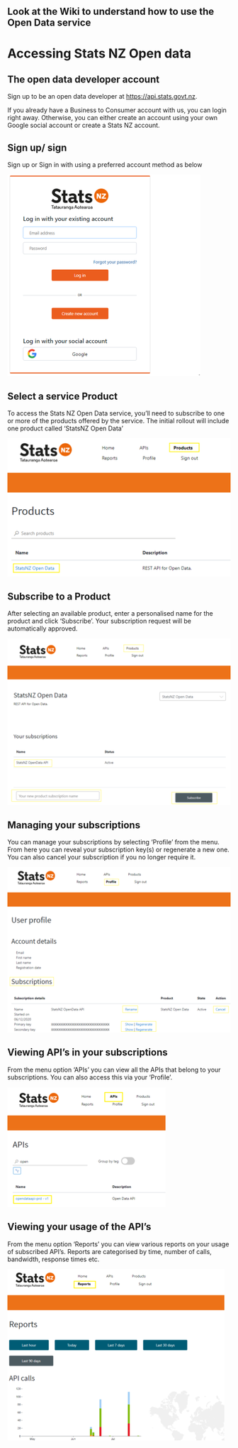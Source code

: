 ## Look at the Wiki to understand how to use the Open Data service

# Accessing Stats NZ Open data

## The open data developer account

Sign up to be an open data developer at https://api.stats.govt.nz.

If you already have a Business to Consumer account with us, you can login right away.  Otherwise, you can either create an account using your own Google social account or create a Stats NZ account.

## Sign up/ sign

Sign up or Sign in with using a preferred account method as below

![image](./images/sign-in.png "Sign in")

## Select a service Product

To access the Stats NZ Open Data service, you’ll need to subscribe to one or more of the products offered by the service.  The initial rollout will include one product called ‘StatsNZ Open Data’

![image](./images/products.png "Products")

## Subscribe to a Product

After selecting an available product, enter a personalised name for the product and click ‘Subscribe’. Your subscription request will be automatically approved.  

![image](./images/subscribe-products.png "Subscribe")

## Managing your subscriptions

You can manage your subscriptions by selecting ‘Profile’ from the menu.  From here you can reveal your subscription key(s) or regenerate a new one.  You can also cancel your subscription if you no longer require it.

![image](./images/profile.png "Profile")

## Viewing API’s in your subscriptions

From the menu option ‘APIs’ you can view all the APIs that belong to your subscriptions.  You can also access this via your ‘Profile’.

![image](./images/APIS.png "Profile")

## Viewing your usage of the API’s

From the menu option ‘Reports’ you can view various reports on your usage of subscribed API’s.  Reports are categorised by time, number of calls, bandwidth, response times etc.

![image](./images/reports.png "Profile")
